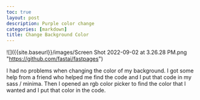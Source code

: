 ```yaml
---
toc: true
layout: post
description: Purple color change
categories: [markdown]
title: Change Background Color
---
```


![]({{site.baseurl}}/images/Screen Shot 2022-09-02 at 3.26.28 PM.png "https://github.com/fastai/fastpages")

I had no problems when changing the color of my background. I got some help from a friend who helped me find the code and I put that code in my sass / minima. Then I opened an rgb color picker to find the color that I wanted and I put that color in the code.